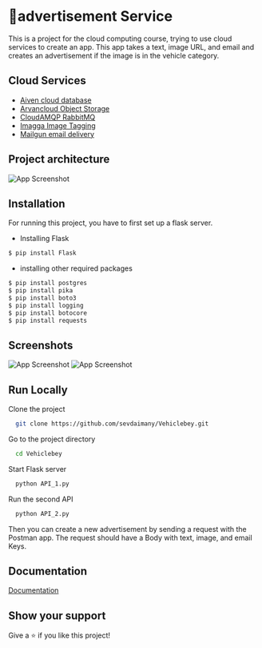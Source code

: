 
# 🚎advertisement Service

This is a project for the cloud computing course, trying to use cloud 
services to create an app.
This app takes a text, image URL, and email and creates an advertisement 
if the image is in the vehicle category.

## Cloud Services

 - [Aiven cloud database](https://aiven.io/)
 - [Arvancloud Object 
Storage](https://www.arvancloud.com/en/products/cloud-storage)
 - [CloudAMQP RabbitMQ](https://www.cloudamqp.com/)
 - [Imagga Image Tagging](https://imagga.com/)
 - [Mailgun email delivery](https://www.mailgun.com/)




## Project architecture

![App 
Screenshot](https://github.com/sevdaimany/Vehiclebey/blob/master/photos/architecture.png)

## Installation

For running this project, you have to first set up a flask server.


* Installing Flask

```bash
$ pip install Flask
```

* installing other required packages

```bash
$ pip install postgres
$ pip install pika
$ pip install boto3
$ pip install logging
$ pip install botocore
$ pip install requests

```

## Screenshots

![App 
Screenshot](https://github.com/sevdaimany/Vehiclebey/blob/master/photos/request.png)
![App 
Screenshot](https://github.com/sevdaimany/Vehiclebey/blob/master/photos/showad.png)

## Run Locally

Clone the project

```bash
  git clone https://github.com/sevdaimany/Vehiclebey.git
```

Go to the project directory

```bash
  cd Vehiclebey
```

Start Flask server

```bash
  python API_1.py
```

Run the second API
```bash
  python API_2.py
```

Then you can create a new advertisement by sending a request with the 
Postman app.
The request should have a Body with text, image, and email Keys.

## Documentation

[Documentation](https://github.com/sevdaimany/Vehiclebey/blob/master/CC_HW1.pdf)


## Show your support

Give a ⭐️ if you like this project!



